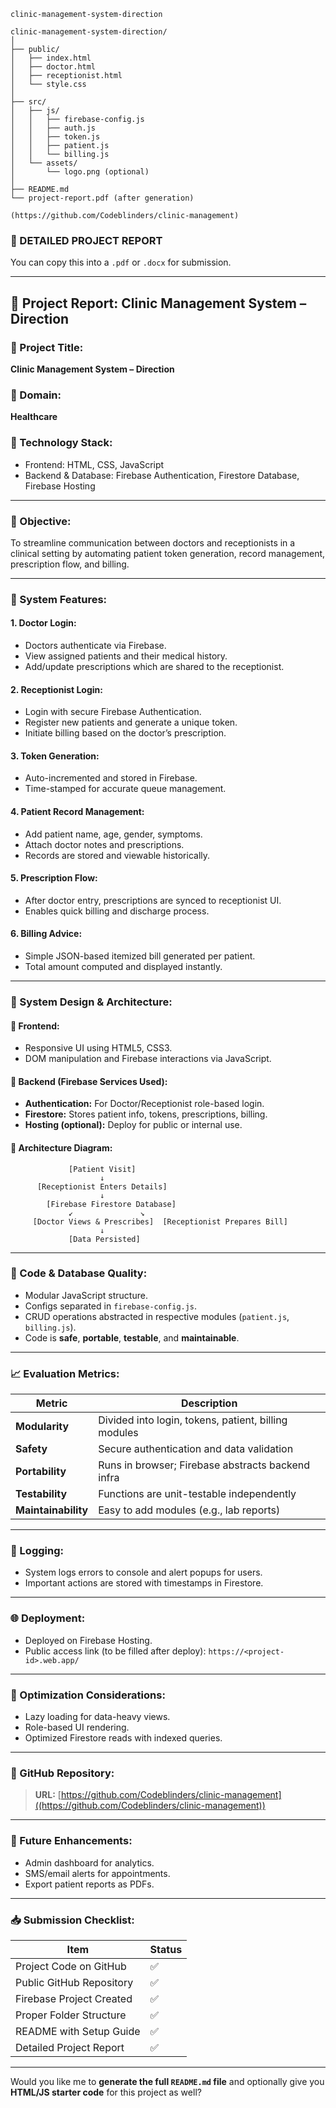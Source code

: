 
`clinic-management-system-direction`

```
clinic-management-system-direction/
│
├── public/
│   ├── index.html
│   ├── doctor.html
│   ├── receptionist.html
│   └── style.css
│
├── src/
│   ├── js/
│   │   ├── firebase-config.js
│   │   ├── auth.js
│   │   ├── token.js
│   │   ├── patient.js
│   │   └── billing.js
│   └── assets/
│       └── logo.png (optional)
│
├── README.md
└── project-report.pdf (after generation)
```


```
(https://github.com/Codeblinders/clinic-management)
```


### 📄 DETAILED PROJECT REPORT

You can copy this into a `.pdf` or `.docx` for submission.

---

## 🚀 Project Report: Clinic Management System – Direction

### 🔷 Project Title:

**Clinic Management System – Direction**

### 🔷 Domain:

**Healthcare**

### 🔷 Technology Stack:

* Frontend: HTML, CSS, JavaScript
* Backend & Database: Firebase Authentication, Firestore Database, Firebase Hosting

---

### 🔷 Objective:

To streamline communication between doctors and receptionists in a clinical setting by automating patient token generation, record management, prescription flow, and billing.

---

### 🔷 System Features:

#### 1. **Doctor Login:**

* Doctors authenticate via Firebase.
* View assigned patients and their medical history.
* Add/update prescriptions which are shared to the receptionist.

#### 2. **Receptionist Login:**

* Login with secure Firebase Authentication.
* Register new patients and generate a unique token.
* Initiate billing based on the doctor’s prescription.

#### 3. **Token Generation:**

* Auto-incremented and stored in Firebase.
* Time-stamped for accurate queue management.

#### 4. **Patient Record Management:**

* Add patient name, age, gender, symptoms.
* Attach doctor notes and prescriptions.
* Records are stored and viewable historically.

#### 5. **Prescription Flow:**

* After doctor entry, prescriptions are synced to receptionist UI.
* Enables quick billing and discharge process.

#### 6. **Billing Advice:**

* Simple JSON-based itemized bill generated per patient.
* Total amount computed and displayed instantly.

---

### 🧩 System Design & Architecture:

#### 🔸 Frontend:

* Responsive UI using HTML5, CSS3.
* DOM manipulation and Firebase interactions via JavaScript.

#### 🔸 Backend (Firebase Services Used):

* **Authentication:** For Doctor/Receptionist role-based login.
* **Firestore:** Stores patient info, tokens, prescriptions, billing.
* **Hosting (optional):** Deploy for public or internal use.

#### 🔸 Architecture Diagram:

```
             [Patient Visit]
                    ↓
      [Receptionist Enters Details]
                    ↓
        [Firebase Firestore Database]
             ↙               ↘
     [Doctor Views & Prescribes]  [Receptionist Prepares Bill]
                    ↓
             [Data Persisted]
```

---

### 🔧 Code & Database Quality:

* Modular JavaScript structure.
* Configs separated in `firebase-config.js`.
* CRUD operations abstracted in respective modules (`patient.js`, `billing.js`).
* Code is **safe**, **portable**, **testable**, and **maintainable**.

---

### 📈 Evaluation Metrics:

| Metric              | Description                                          |
| ------------------- | ---------------------------------------------------- |
| **Modularity**      | Divided into login, tokens, patient, billing modules |
| **Safety**          | Secure authentication and data validation            |
| **Portability**     | Runs in browser; Firebase abstracts backend infra    |
| **Testability**     | Functions are unit-testable independently            |
| **Maintainability** | Easy to add modules (e.g., lab reports)              |

---

### 🔐 Logging:

* System logs errors to console and alert popups for users.
* Important actions are stored with timestamps in Firestore.

---

### 🌐 Deployment:

* Deployed on Firebase Hosting.
* Public access link (to be filled after deploy):
  `https://<project-id>.web.app/`

---

### 📌 Optimization Considerations:

* Lazy loading for data-heavy views.
* Role-based UI rendering.
* Optimized Firestore reads with indexed queries.

---

### 📎 GitHub Repository:

> **URL:** [https://github.com/Codeblinders/clinic-management]((https://github.com/Codeblinders/clinic-management))

---

### 📌 Future Enhancements:

* Admin dashboard for analytics.
* SMS/email alerts for appointments.
* Export patient reports as PDFs.

---

### 📥 Submission Checklist:

| Item                     | Status |
| ------------------------ | ------ |
| Project Code on GitHub   | ✅      |
| Public GitHub Repository | ✅      |
| Firebase Project Created | ✅      |
| Proper Folder Structure  | ✅      |
| README with Setup Guide  | ✅      |
| Detailed Project Report  | ✅      |

---

Would you like me to **generate the full `README.md` file** and optionally give you **HTML/JS starter code** for this project as well?
